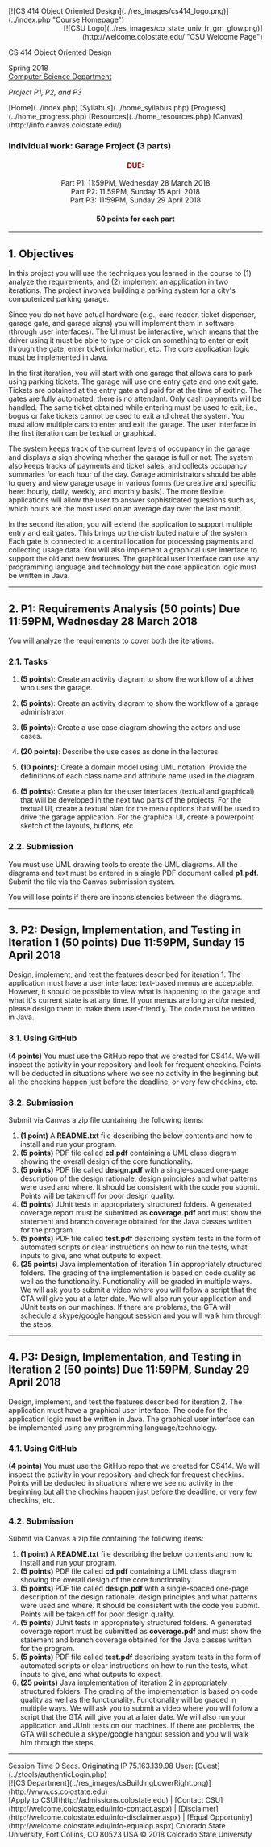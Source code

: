 <div id="page">

<div id="banner">

<div align="left">[![CS 414 Object Oriented Design](../res_images/cs414_logo.png)](../index.php "Course Homepage") </div>

<div align="right">[![CSU Logo](../res_images/co_state_univ_fr_grn_glow.png)](http://welcome.colostate.edu/ "CSU Welcome Page") </div>

<div id="topTitle">

CS 414 Object Oriented Design

<span>Spring 2018</span>  
<span>[Computer Science Department](http:://www.cs.colostate.edu)</span>  

<span style="font-style:italic">Project P1, P2, and P3</span>  

</div>

</div>

<div id="navigation"><span class="navMenuItem">[Home](../index.php)</span> <span class="navMenuItem">[Syllabus](../home_syllabus.php)</span> <span class="navMenuItem">[Progress](../home_progress.php)</span> <span class="navMenuItem">[Resources](../home_resources.php)</span> <span class="navMenuItem">[Canvas](http://info.canvas.colostate.edu/)</span></div>

<div id="contents">

<div class="indented">

### Individual work: Garage Project (3 parts)

<center>

#### <font color="DARKRED">DUE:</font>  
Part P1: 11:59PM, Wednesday 28 March 2018  
Part P2: 11:59PM, Sunday 15 April 2018  
Part P3: 11:59PM, Sunday 29 April 2018

#### 50 points for each part

</center>

* * *

## 1\. Objectives

In this project you will use the techniques you learned in the course to (1) analyze the requirements, and (2) implement an application in two iterations. The project involves building a parking system for a city's computerized parking garage.

Since you do not have actual hardware (e.g., card reader, ticket dispenser, garage gate, and garage signs) you will implement them in software (through user interfaces). The UI must be interactive, which means that the driver using it must be able to type or click on something to enter or exit through the gate, enter ticket information, etc. The core application logic must be implemented in Java.

In the first iteration, you will start with one garage that allows cars to park using parking tickets. The garage will use one entry gate and one exit gate. Tickets are obtained at the entry gate and paid for at the time of exiting. The gates are fully automated; there is no attendant. Only cash payments will be handled. The same ticket obtained while entering must be used to exit, i.e., bogus or fake tickets cannot be used to exit and cheat the system. You must allow multiple cars to enter and exit the garage. The user interface in the first iteration can be textual or graphical.

The system keeps track of the current levels of occupancy in the garage and displays a sign showing whether the garage is full or not. The system also keeps tracks of payments and ticket sales, and collects occupancy summaries for each hour of the day. Garage administrators should be able to query and view garage usage in various forms (be creative and specific here: hourly, daily, weekly, and monthly basis). The more flexible applications will allow the user to answer sophisticated questions such as, which hours are the most used on an average day over the last month.

In the second iteration, you will extend the application to support multiple entry and exit gates. This brings up the distributed nature of the system. Each gate is connected to a central location for processing payments and collecting usage data. You will also implement a graphical user interface to support the old and new features. The graphical user interface can use any programming language and technology but the core application logic must be written in Java.

* * *

## 2\. P1: Requirements Analysis (50 points) Due 11:59PM, Wednesday 28 March 2018

You will analyze the requirements to cover both the iterations.

### 2.1\. Tasks

1.  **(5 points)**: Create an activity diagram to show the workflow of a driver who uses the garage.

2.  **(5 points)**: Create an activity diagram to show the workflow of a garage administrator.

3.  **(5 points)**: Create a use case diagram showing the actors and use cases.

4.  **(20 points)**: Describe the use cases as done in the lectures.

5.  **(10 points)**: Create a domain model using UML notation. Provide the definitions of each class name and attribute name used in the diagram.

6.  **(5 points)**: Create a plan for the user interfaces (textual and graphical) that will be developed in the next two parts of the projects. For the textual UI, create a textual plan for the menu options that will be used to drive the garage application. For the graphical UI, create a powerpoint sketch of the layouts, buttons, etc.

### 2.2\. Submission

You must use UML drawing tools to create the UML diagrams. All the diagrams and text must be entered in a single PDF document called **p1.pdf**. Submit the file via the Canvas submission system.

You will lose points if there are inconsistencies between the diagrams.

* * *

## 3\. P2: Design, Implementation, and Testing in Iteration 1 (50 points) Due 11:59PM, Sunday 15 April 2018

Design, implement, and test the features described for iteration 1\. The application must have a user interface: text-based menus are acceptable. However, it should be possible to view what is happening to the garage and what it's current state is at any time. If your menus are long and/or nested, please design them to make them user-friendly. The code must be written in Java.

### 3.1\. Using GitHub

**(4 points)** You must use the GitHub repo that we created for CS414\. We will inspect the activity in your repository and look for frequent checkins. Points will be deducted in situations where we see no activity in the beginning but all the checkins happen just before the deadline, or very few checkins, etc.

### 3.2\. Submission

Submit via Canvas a zip file containing the following items:

1.  **(1 point)** A **README.txt** file describing the below contents and how to install and run your program.
2.  **(5 points)** PDF file called **cd.pdf** containing a UML class diagram showing the overall design of the core functionality.
3.  **(5 points)** PDF file called **design.pdf** with a single-spaced one-page description of the design rationale, design principles and what patterns were used and where. It should be consistent with the code you submit. Points will be taken off for poor design quality.
4.  **(5 points)** JUnit tests in appropriately structured folders. A generated coverage report must be submitted as **coverage.pdf** and must show the statement and branch coverage obtained for the Java classes written for the program.
5.  **(5 points)** PDF file called **test.pdf** describing system tests in the form of automated scripts or clear instructions on how to run the tests, what inputs to give, and what outputs to expect.
6.  **(25 points)** Java implementation of iteration 1 in appropriately structured folders. The grading of the implementation is based on code quality as well as the functionality. Functionality will be graded in multiple ways. We will ask you to submit a video where you will follow a script that the GTA will give you at a later date. We will also run your application and JUnit tests on our machines. If there are problems, the GTA will schedule a skype/google hangout session and you will walk him through the steps.

* * *

## 4\. P3: Design, Implementation, and Testing in Iteration 2 (50 points) Due 11:59PM, Sunday 29 April 2018

Design, implement, and test the features described for iteration 2\. The application must have a graphical user interface. The code for the application logic must be written in Java. The graphical user interface can be implemented using any programming language/technology.

### 4.1\. Using GitHub

**(4 points)** You must use the GitHub repo that we created for CS414\. We will inspect the activity in your repository and check for frequest checkins. Points will be deducted in situations where we see no activity in the beginning but all the checkins happen just before the deadline, or very few checkins, etc.

### 4.2\. Submission

Submit via Canvas a zip file containing the following items:

1.  **(1 point)** A **README.txt** file describing the below contents and how to install and run your program.
2.  **(5 points)** PDF file called **cd.pdf** containing a UML class diagram showing the overall design of the core functionality.
3.  **(5 points)** PDF file called **design.pdf** with a single-spaced one-page description of the design rationale, design principles and what patterns were used and where. It should be consistent with the code you submit. Points will be taken off for poor design quality.
4.  **(5 points)** JUnit tests in appropriately structured folders. A generated coverage report must be submitted as **coverage.pdf** and must show the statement and branch coverage obtained for the Java classes written for the program.
5.  **(5 points)** PDF file called **test.pdf** describing system tests in the form of automated scripts or clear instructions on how to run the tests, what inputs to give, and what outputs to expect.
6.  **(25 points)** Java implementation of iteration 2 in appropriately structured folders. The grading of the implementation is based on code quality as well as the functionality. Functionality will be graded in multiple ways. We will ask you to submit a video where you will follow a script that the GTA will give you at a later date. We will also run your application and JUnit tests on our machines. If there are problems, the GTA will schedule a skype/google hangout session and you will walk him through the steps.

* * *

</div>

</div>

<div id="footer">

<div id="footerLeft">Session Time 0 Secs.  
Originating IP 75.163.139.98  
User: [Guest](../ztools/authenticLogin.php)</div>

<div id="footerRight">[![CS Department](../res_images/csBuildingLowerRight.png)](http://www.cs.colostate.edu)</div>

<div id="footerCenter">[Apply to CSU](http://admissions.colostate.edu) | [Contact CSU](http://welcome.colostate.edu/info-contact.aspx) | [Disclaimer](http://welcome.colostate.edu/info-disclaimer.aspx) | [Equal Opportunity](http://welcome.colostate.edu/info-equalop.aspx)  
Colorado State University, Fort Collins, CO 80523 USA  
© 2018 Colorado State University</div>

</div>

</div>

